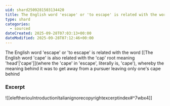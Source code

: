 ```yaml
---
uid: shard2509281503134420
title: The English word 'escape' or 'to escape' is related with the word 'cape', whereby the meaning behind it was to get away from a pursuer leaving only one's cape behind
type: shard
categories:
  - sourced
dateCreated: 2025-09-28T07:03:13+00:00
dateModified: 2025-09-28T07:12:46+00:00
---
```

The English word 'escape' or 'to escape' is related with the word [[The English word 'cape' is also related with the 'cap' root meaning 'head'|'cape']](where the 'cape' in 'escape', literally is, 'cape'), whereby the meaning behind it was to get away from a pursuer leaving only one's cape behind

### Excerpt
![[eleftheriouIntroductionItalianignorecopyrightexcerptindex#^7wbx4]]
